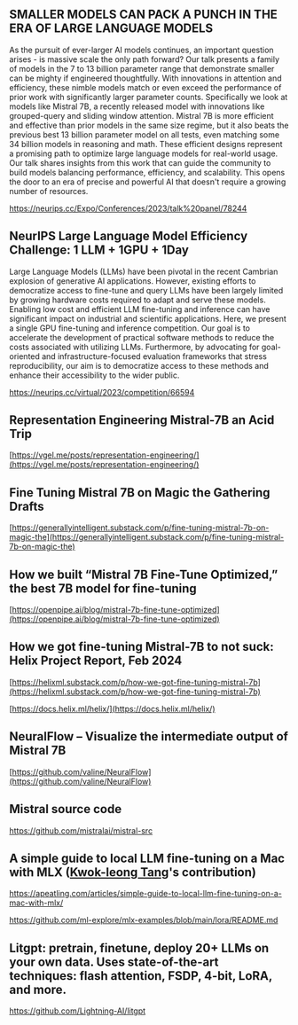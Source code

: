 ## SMALLER MODELS CAN PACK A PUNCH IN THE ERA OF LARGE LANGUAGE MODELS

As the pursuit of ever-larger AI models continues, an important question arises - is massive scale the only path forward? Our talk presents a family of models in the 7 to 13 billion parameter range that demonstrate smaller can be mighty if engineered thoughtfully. With innovations in attention and efficiency, these nimble models match or even exceed the performance of prior work with significantly larger parameter counts. Specifically we look at models like Mistral 7B, a recently released model with innovations like grouped-query and sliding window attention. Mistral 7B is more efficient and effective than prior models in the same size regime, but it also beats the previous best 13 billion parameter model on all tests, even matching some 34 billion models in reasoning and math. These efficient designs represent a promising path to optimize large language models for real-world usage. Our talk shares insights from this work that can guide the community to build models balancing performance, efficiency, and scalability. This opens the door to an era of precise and powerful AI that doesn't require a growing number of resources.

https://neurips.cc/Expo/Conferences/2023/talk%20panel/78244

## NeurIPS Large Language Model Efficiency Challenge: 1 LLM + 1GPU + 1Day

Large Language Models (LLMs) have been pivotal in the recent Cambrian explosion of generative AI applications. However, existing efforts to democratize access to fine-tune and query LLMs have been largely limited by growing hardware costs required to adapt and serve these models. Enabling low cost and efficient LLM fine-tuning and inference can have significant impact on industrial and scientific applications. Here, we present a single GPU fine-tuning and inference competition. Our goal is to accelerate the development of practical software methods to reduce the costs associated with utilizing LLMs. Furthermore, by advocating for goal-oriented and infrastructure-focused evaluation frameworks that stress reproducibility, our aim is to democratize access to these methods and enhance their accessibility to the wider public.

https://neurips.cc/virtual/2023/competition/66594

## Representation Engineering Mistral-7B an Acid Trip

[https://vgel.me/posts/representation-engineering/](https://vgel.me/posts/representation-engineering/)

## Fine Tuning Mistral 7B on Magic the Gathering Drafts

[https://generallyintelligent.substack.com/p/fine-tuning-mistral-7b-on-magic-the](https://generallyintelligent.substack.com/p/fine-tuning-mistral-7b-on-magic-the)

## How we built “Mistral 7B Fine-Tune Optimized,” the best 7B model for fine-tuning

[https://openpipe.ai/blog/mistral-7b-fine-tune-optimized](https://openpipe.ai/blog/mistral-7b-fine-tune-optimized)

## How we got fine-tuning Mistral-7B to not suck: Helix Project Report, Feb 2024

[https://helixml.substack.com/p/how-we-got-fine-tuning-mistral-7b](https://helixml.substack.com/p/how-we-got-fine-tuning-mistral-7b)

[https://docs.helix.ml/helix/](https://docs.helix.ml/helix/)

## NeuralFlow – Visualize the intermediate output of Mistral 7B

[https://github.com/valine/NeuralFlow](https://github.com/valine/NeuralFlow)

## Mistral source code

https://github.com/mistralai/mistral-src

## A simple guide to local LLM fine-tuning on a Mac with MLX ([Kwok-leong Tang](https://github.com/kltng)'s contribution)

https://apeatling.com/articles/simple-guide-to-local-llm-fine-tuning-on-a-mac-with-mlx/

https://github.com/ml-explore/mlx-examples/blob/main/lora/README.md

## Litgpt: pretrain, finetune, deploy 20+ LLMs on your own data. Uses state-of-the-art techniques: flash attention, FSDP, 4-bit, LoRA, and more.

https://github.com/Lightning-AI/litgpt
